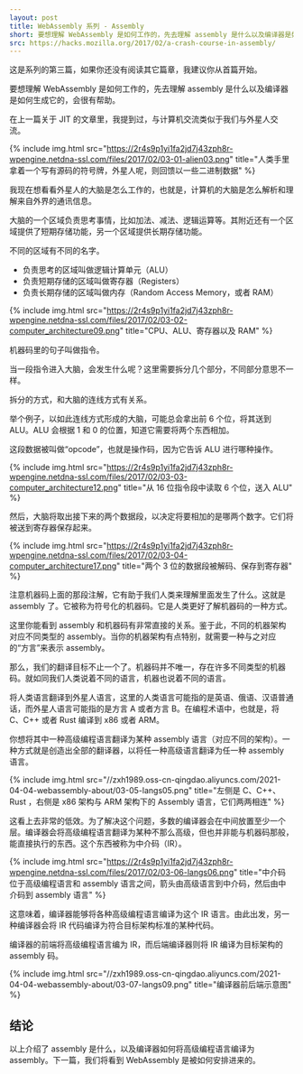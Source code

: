 ```yaml
---
layout: post
title: WebAssembly 系列 - Assembly
short: 要想理解 WebAssembly 是如何工作的，先去理解 assembly 是什么以及编译器是如何生成它的，会很有帮助
src: https://hacks.mozilla.org/2017/02/a-crash-course-in-assembly/
---
```


这是系列的第三篇，如果你还没有阅读其它篇章，我建议你从首篇开始。

要想理解 WebAssembly 是如何工作的，先去理解 assembly 是什么以及编译器是如何生成它的，会很有帮助。

在上一篇关于 JIT 的文章里，我提到过，与计算机交流类似于我们与外星人交流。

{% include img.html src="https://2r4s9p1yi1fa2jd7j43zph8r-wpengine.netdna-ssl.com/files/2017/02/03-01-alien03.png" title="人类手里拿着一个写有源码的符号牌，外星人呢，则回馈以一些二进制数据" %}

我现在想看看外星人的大脑是怎么工作的，也就是，计算机的大脑是怎么解析和理解来自外界的通讯信息。

大脑的一个区域负责思考事情，比如加法、减法、逻辑运算等。其附近还有一个区域提供了短期存储功能，另一个区域提供长期存储功能。

不同的区域有不同的名字。

- 负责思考的区域叫做逻辑计算单元（ALU）
- 负责短期存储的区域叫做寄存器（Registers）
- 负责长期存储的区域叫做内存（Random Access Memory，或者 RAM）

{% include img.html src="https://2r4s9p1yi1fa2jd7j43zph8r-wpengine.netdna-ssl.com/files/2017/02/03-02-computer_architecture09.png" title="CPU、ALU、寄存器以及 RAM" %}

机器码里的句子叫做指令。

当一段指令进入大脑，会发生什么呢？这里需要拆分几个部分，不同部分意思不一样。

拆分的方式，和大脑的连线方式有关系。

举个例子，以如此连线方式形成的大脑，可能总会拿出前 6 个位，将其送到 ALU。ALU 会根据 1 和 0 的位置，知道它需要将两个东西相加。

这段数据被叫做“opcode”，也就是操作码，因为它告诉 ALU 进行哪种操作。

{% include img.html src="https://2r4s9p1yi1fa2jd7j43zph8r-wpengine.netdna-ssl.com/files/2017/02/03-03-computer_architecture12.png" title="从 16 位指令段中读取 6 个位，送入 ALU" %}


然后，大脑将取出接下来的两个数据段，以决定将要相加的是哪两个数字。它们将被送到寄存器保存起来。

{% include img.html src="https://2r4s9p1yi1fa2jd7j43zph8r-wpengine.netdna-ssl.com/files/2017/02/03-04-computer_architecture17.png" title="两个 3 位的数据段被解码、保存到寄存器" %}

注意机器码上面的那段注解，它有助于我们人类来理解里面发生了什么。这就是 assembly 了。它被称为符号化的机器码。它是人类更好了解机器码的一种方式。

这里你能看到 assembly 和机器码有非常直接的关系。鉴于此，不同的机器架构对应不同类型的 assembly。当你的机器架构有点特别，就需要一种与之对应的“方言”来表示 assembly。

那么，我们的翻译目标不止一个了。机器码并不唯一，存在许多不同类型的机器码。就如同我们人类说着不同的语言，机器也说着不同的语言。

将人类语言翻译到外星人语言，这里的人类语言可能指的是英语、俄语、汉语普通话，而外星人语言可能指的是方言 A 或者方言 B。在编程术语中，也就是，将 C、C++ 或者 Rust 编译到 x86 或者 ARM。

你想将其中一种高级编程语言翻译为某种 assembly 语言（对应不同的架构）。一种方式就是创造出全部的翻译器，以将任一种高级语言翻译为任一种 assembly 语言。

{% include img.html src="//zxh1989.oss-cn-qingdao.aliyuncs.com/2021-04-04-webassembly-about/03-05-langs05.png" title="左侧是 C、C++、Rust ，右侧是 x86 架构与 ARM 架构下的 Assembly 语言，它们两两相连" %}

这看上去非常的低效。为了解决这个问题，多数的编译器会在中间放置至少一个层。编译器会将高级编程语言翻译为某种不那么高级，但也并非能与机器码那般，能直接执行的东西。这个东西被称为中介码（IR）。

{% include img.html src="https://2r4s9p1yi1fa2jd7j43zph8r-wpengine.netdna-ssl.com/files/2017/02/03-06-langs06.png" title="中介码位于高级编程语言和 assembly 语言之间，箭头由高级语言到中介码，然后由中介码到 assembly 语言" %}

这意味着，编译器能够将各种高级编程语言编译为这个 IR 语言。由此出发，另一种编译器会将 IR 代码编译为符合目标架构标准的某种代码。

编译器的前端将高级编程语言编为 IR，而后端编译器则将 IR 编译为目标架构的 assembly 码。

{% include img.html src="//zxh1989.oss-cn-qingdao.aliyuncs.com/2021-04-04-webassembly-about/03-07-langs09.png" title="编译器前后端示意图" %}

## 结论

以上介绍了 assembly 是什么，以及编译器如何将高级编程语言编译为 assembly。下一篇，我们将看到 WebAssembly 是被如何安排进来的。